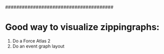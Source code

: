 #######################################
# Good way to visualize zippingraphs:
1) Do a Force Atlas 2
2) Do an event graph layout